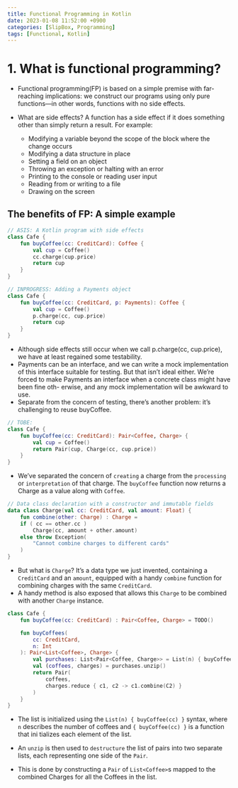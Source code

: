 ```yaml
---
title: Functional Programming in Kotlin
date: 2023-01-08 11:52:00 +0900
categories: [SlipBox, Programming]
tags: [Functional, Kotlin]
---
```


# 1. What is functional programming?

- Functional programming(FP) is based on a simple premise with far-reaching implications: we construct our programs using only pure functions—in other words, functions with no side effects.

- What are side effects? A function has a side effect if it does something other than simply return a result. For example:
    - Modifying a variable beyond the scope of the block where the change occurs
    - Modifying a data structure in place
    - Setting a field on an object
    - Throwing an exception or halting with an error
    - Printing to the console or reading user input 
    - Reading from or writing to a file
    - Drawing on the screen

## The benefits of FP: A simple example

```kotlin
// ASIS: A Kotlin program with side effects
class Cafe {
    fun buyCoffee(cc: CreditCard): Coffee {
        val cup = Coffee()
        cc.charge(cup.price)
        return cup
    }
}

// INPROGRESS: Adding a Payments object
class Cafe {
    fun buyCoffee(cc: CreditCard, p: Payments): Coffee {
        val cup = Coffee()
        p.charge(cc, cup.price)
        return cup
    }
}
```

- Although side effects still occur when we call p.charge(cc, cup.price), we have at least regained some testability.
- Payments can be an interface, and we can write a mock implementation of this interface suitable for testing. But that isn’t ideal either. We’re forced to make Payments an interface when a concrete class might have been fine oth- erwise, and any mock implementation will be awkward to use.
- Separate from the concern of testing, there’s another problem: it’s challenging to reuse buyCoffee.

```kotlin
// TOBE: 
class Cafe {
    fun buyCoffee(cc: CreditCard): Pair<Coffee, Charge> {
        val cup = Coffee()
        return Pair(cup, Charge(cc, cup.price))
    }
}
```

- We’ve separated the concern of `creating` a charge from the `processing` or `interpretation` of that charge. The `buyCoffee` function now returns a Charge as a value along with `Coffee`. 

```kotlin
// Data class declaration with a constructor and immutable fields
data class Charge(val cc: CreditCard, val amount: Float) {
    fun combine(other: Charge) : Charge = 
    if ( cc == other.cc )
        Charge(cc, amount + other.amount)
    else throw Exception(
        "Cannot combine charges to different cards"
    )
}
```

- But what is `Charge`? It’s a data type we just invented, containing a `CreditCard` and an `amount`, equipped with a handy `combine` function for combining charges with the same `CreditCard`.
- A handy method is also exposed that allows this `Charge` to be combined with another `Charge` instance.

```kotlin
class Cafe {
    fun buyCoffee(cc: CreditCard) : Pair<Coffee, Charge> = TODO()

    fun buyCoffees(
        cc: CreditCard,
        n: Int
    ): Pair<List<Coffee>, Charge> {
        val purchases: List<Pair<Coffee, Charge>> = List(n) { buyCoffee(cc)}
        val (coffees, charges) = purchases.unzip()
        return Pair(
            coffees,
            charges.reduce { c1, c2 -> c1.combine(C2) }
        )
    } 
}
```

- The list is initialized using the `List(n) { buyCoffee(cc) }` syntax, where `n` describes the number of coffees and `{ buyCoffee(cc) }` is a function that ini tializes each element of the list.

- An `unzip` is then used to `destructure` the list of pairs into two separate lists, each representing one side of the `Pair`.

- This is done by constructing a `Pair` of `List<Coffee>`s mapped to the combined Charges for all the Coffees in the list.